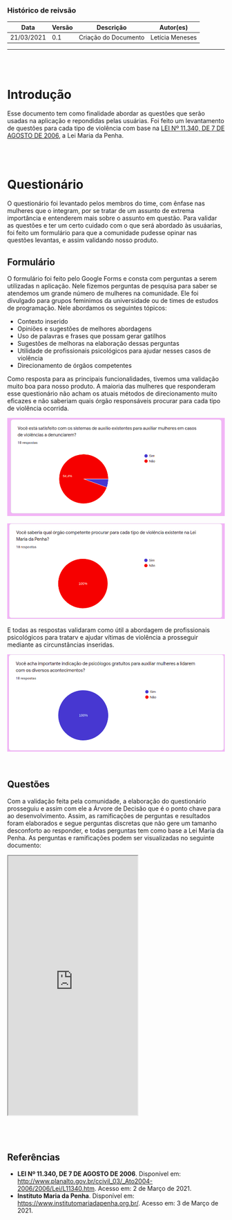 ### Histórico de reivsão

| Data | Versão | Descrição | Autor(es)|
| -----|--------|-----------|-----------|
| 21/03/2021| 0.1 | Criação do Documento| Letícia Meneses|

----

<br/>
<br/>

# Introdução
Esse documento tem como finalidade abordar as questões que serão usadas na aplicação e repondidas pelas usuárias. Foi feito um levantamento de questões para cada tipo de violência com base na [LEI Nº 11.340, DE 7 DE AGOSTO DE 2006](http://www.planalto.gov.br/ccivil_03/_Ato2004-2006/2006/Lei/L11340.htm), a Lei Maria da Penha.

<br/>
<br/>

# Questionário
O questionário foi levantado pelos membros do time, com ênfase nas mulheres que o integram, por se tratar de um assunto de extrema importância e entenderem mais sobre o assunto em questão.
Para validar as questões e ter um certo cuidado com o que será abordado às usuáarias, foi feito um formulário para que a comunidade pudesse opinar nas questões levantas, e assim validando nosso produto.

## Formulário
O formulário foi feito pelo Google Forms e consta com perguntas a serem utilizadas n aplicação. Nele fizemos perguntas de pesquisa para saber se atendemos um grande número de mulheres na comunidade. Ele foi divulgado para grupos feminimos da universidade ou de times de estudos de programação. Nele abordamos os seguintes tópicos:

- Contexto inserido
- Opiniões e sugestões de melhores abordagens
- Uso de palavras e frases que possam gerar gatilhos
- Sugestões de melhoras na elaboração dessas perguntas
- Utilidade de profissionais psicológicos para ajudar nesses casos de violência
- Direcionamento de órgãos competentes

Como resposta para as principais funcionalidades, tivemos uma validação muito boa para nosso produto. A maioria das mulheres que responderam esse questionário não acham os atuais métodos de direcionamento muito eficazes e não saberiam quais órgão responsáveis procurar para cada tipo de violência ocorrida.

![Backlog](../../img/quest1.png)


![Backlog](../../img/quest2.png)

E todas as respostas validaram como útil a abordagem de profissionais psicológicos para tratarv e ajudar vítimas de violência a prosseguir mediante as circunstâncias inseridas.

![Backlog](../../img/quest3.png)

<br/>

## Questões

Com a validação feita pela comunidade, a elaboração do questionário prosseguiu e assim com ele a Árvore de Decisão que é o ponto chave para ao desenvolvimento. Assim, as ramificações de perguntas e resultados foram elaborados e segue perguntas discretas que não gere um tamanho desconforto ao responder, e todas perguntas tem como base a Lei Maria da Penha.
As perguntas e ramificações podem ser visualizadas no seguinte documento:

<iframe weidth="200%" height="600" src="https://docs.google.com/document/d/e/2PACX-1vTJEI9b466nc1P59eaFKjESz84tM772r1Al9S0w_H10_LFuO0X0LvihDAFEs5q1RrBhHUcDbdQ6--c2/pub?embedded=true"></iframe>

<br/>
<br/>
<br/>
<br/>

## Referências
- **LEI Nº 11.340, DE 7 DE AGOSTO DE 2006**. Disponível em: <http://www.planalto.gov.br/ccivil_03/_Ato2004-2006/2006/Lei/L11340.htm>. Acesso em: 2 de Março de 2021.
- **Instituto Maria da Penha**. Disponível em: <https://www.institutomariadapenha.org.br/>. Acesso em: 3 de Março de 2021.
